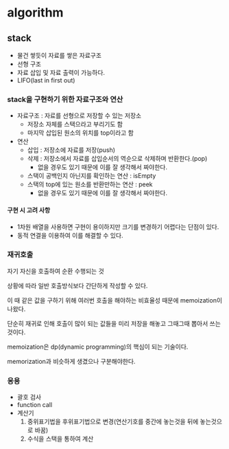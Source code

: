 # algorithm

## stack

- 물건 쌓듯이 자료를 쌓은 자료구조
- 선형 구조
- 자료 삽입 및 자료 출력이 가능하다.
- LIFO(last in first out)

### stack을 구현하기 위한 자료구조와 연산

- 자료구조 : 자료를 선형으로 저장할 수 있는 저장소
  - 저장소 자체를 스택으라고 부리기도 함
  - 마지막 삽입된 원소의 위치를 top이라고 함
- 연산
  - 삽입 : 저장소에 자료를 저장(push)
  - 삭제 : 저장소에서 자료를 삽입순서의 역순으로 삭제하며 반환한다.(pop)
    - 없을 경우도 있기 때문에 이를 잘 생각해서 짜야한다.
  - 스택이 공백인지 아닌지를 확인하는 연산 : isEmpty
  - 스택의 top에 있는 원소를 반환만하는 연산 : peek
    - 없을 경우도 있기 때문에 이를 잘 생각해서 짜야한다.

#### 구현 시 고려 사항

- 1차원 배열을 사용하면 구현이 용이하지만 크기를 변경하기 어렵다는 단점이 있다.
- 동적 연결을 이용하여 이를 해결할 수 있다.

### 재귀호출

자기 자신을 호출하여 순환 수행되는 것

상황에 따라 일반 호출방식보다 간단하게 작성할 수 있다.

이 때 같은 값을 구하기 위해 여러번 호출을 해야하는 비효율성 때문에 memoization이 나왔다.

단순히 재귀로 인해 호출이 많이 되는 값들을 미리 저장을 해놓고 그때그때  뽑아서 쓰는 것이다.

memoization은 dp(dynamic programming)의 핵심이 되는 기술이다.

memorization과 비슷하게 생겼으나 구분해야한다.


### 응용

- 괄호 검사
- function call
- 계산기
  1. 중위표기법을 후위표기법으로 변경(연산기호를 중간에 놓는것을 뒤에 놓는것으로 바꿈)
  2. 수식을 스택을 통하여 계산


